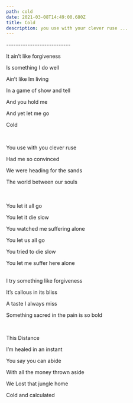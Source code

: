 ```yaml
---
path: cold
date: 2021-03-08T14:49:00.680Z
title: Cold
description: you use with your clever ruse ...
---
```

\---------------------------

It ain’t like forgiveness

Is something I do well

Ain’t like Im living

In a game of show and tell

And you hold me

And yet let me go

Cold

<br/>

You use with you clever ruse

Had me so convinced

We were heading for the sands

The world between our souls

<br/>\
You let it all go

You let it die slow

You watched me suffering alone

You let us all go

You tried to die slow

You let me suffer here alone\
<br/>

I try something like forgiveness

It’s callous in its bliss

A taste I always miss

Something sacred in the pain is so bold

<br/>

This Distance

I’m healed in an instant

You say you can abide

With all the money thrown aside

We Lost that jungle home

Cold and calculated